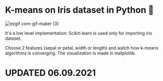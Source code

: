 # K-means on Iris dataset in Python 🌸

![ezgif com-gif-maker (3)](https://user-images.githubusercontent.com/50328147/132203443-dfa73784-f0d4-4ba9-a74c-50ed91312603.gif)


It'a a low level implementation: Scikit-learn is used only for importing iris dataset.

Choose 2 features (sepal or petal, width or length) and watch how k-means algorithms is converging. The visualization is made in matplotlib.


# UPDATED 06.09.2021
